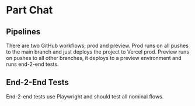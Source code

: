 # Part Chat

## Pipelines

There are two GitHub workflows; prod and preview.
Prod runs on all pushes to the main branch and just deploys the project to Vercel prod.
Preview runs on pushes to all other branches, it deploys to a preview environment and runs end-2-end tests.

## End-2-End Tests

End-2-end tests use Playwright and should test all nominal flows.
